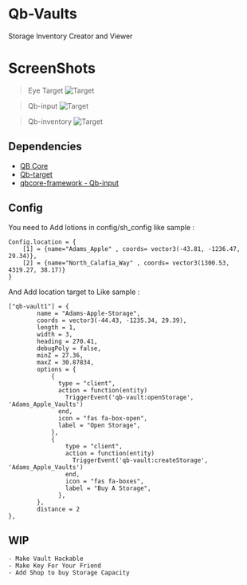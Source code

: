 # Qb-Vaults
Storage Inventory Creator and Viewer


# ScreenShots
> Eye Target
![Target](https://cdn.discordapp.com/attachments/861207027636240384/909754077909491753/unknown.png)

> Qb-input
![Target](https://cdn.discordapp.com/attachments/861207027636240384/909754148537376828/unknown.png)

> Qb-inventory
![Target](https://cdn.discordapp.com/attachments/861207027636240384/909754249343275008/unknown.png)

## Dependencies
- [QB Core](https://github.com/qbcore-framework/qb-core)
- [Qb-target](https://github.com/BerkieBb/qb-target)
- [qbcore-framework - Qb-input](https://github.com/qbcore-framework/qb-input)


## Config
You need to Add lotions in config/sh_config like sample :
```
Config.location = {
    [1] = {name="Adams_Apple" , coords= vector3(-43.81, -1236.47, 29.34)},
    [2] = {name="North_Calafia_Way" , coords= vector3(1300.53, 4319.27, 38.17)}
}
```
And Add location target to Like sample :

```
["qb-vault1"] = {
        name = "Adams-Apple-Storage",
        coords = vector3(-44.43, -1235.34, 29.39),
        length = 1,
        width = 3,
        heading = 270.41,
        debugPoly = false,
        minZ = 27.36,
        maxZ = 30.87834,
        options = {
            {
              type = "client",
			  action = function(entity) 
				TriggerEvent('qb-vault:openStorage', 'Adams_Apple_Vaults')
			  end,
              icon = "fas fa-box-open",
              label = "Open Storage",
            },
			{
				type = "client",
				action = function(entity) 
				  TriggerEvent('qb-vault:createStorage', 'Adams_Apple_Vaults')
				end,
				icon = "fas fa-boxes",
				label = "Buy A Storage",
			  },
        },
        distance = 2
},
```

## WIP

```
- Make Vault Hackable
- Make Key For Your Friend
- Add Shop to buy Storage Capacity
```